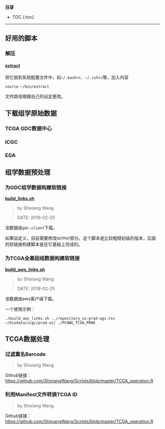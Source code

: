 <!-- 只列出与Liulab分析工作相关日常、其他不要涉及！-->


**目录**

* TOC
{:toc}

***

## 好用的脚本

### 解压

#### [extract](extract)

把它放到系统配置文件中，如`~/.bashrc`、`~/.zshrc`等，加入内容

```
source ~/bin/extract
```

文件路径根据自己的设定更改。

## 下载组学原始数据

### TCGA GDC数据中心

### ICGC

### EGA


## 组学数据预处理

### 为GDC组学数据构建软链接

[**build_links.sh**](build_links.sh)

> by Shixiang Wang
> 
> DATE: 2019-02-25

该数据由`gdc-client`下载。

如果自定义，目前需要修改`OUTPUT`部分。这个脚本是比较粗糙初级的版本，后面的软链接构建脚本是在它基础上完成的。

### 为TCGA全基因组数据构建软链接

[**build_aws_links.sh**](build_aws_links.sh)

> by Shixiang Wang
> 
> DATE: 2019-02-25

该数据由aws客户端下载。

一个使用示例：

```
./build_aws_links.sh ../repository_us-prad-wgs.tsv ~/biodata/icgc/prad-us/ ./PCAWG_TCGA_PRAD
```

## TCGA数据处理

### 过滤重名Barcode

> by Shixiang Wang

Github链接：<https://github.com/ShixiangWang/Scripts/blob/master/TCGA_operation.R>

### 利用Manifest文件转换TCGA ID

> by Shixiang Wang

Github链接：<https://github.com/ShixiangWang/Scripts/blob/master/TCGA_operation.R>


